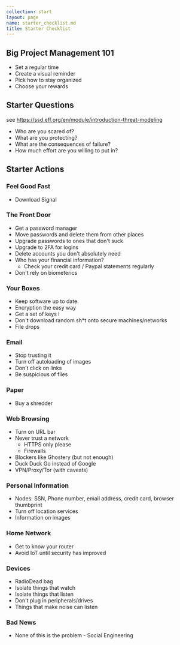 ```yaml
---
collection: start
layout: page
name: starter_checklist.md
title: Starter Checklist
---
```


## Big Project Management 101

* Set a regular time
* Create a visual reminder
* Pick how to stay organized
* Choose your rewards


## Starter Questions

see https://ssd.eff.org/en/module/introduction-threat-modeling

* Who are you scared of?
* What are you protecting?
* What are the consequences of failure?
* How much effort are you willing to put in?

## Starter Actions

### Feel Good Fast
* Download Signal

### The Front Door
* Get a password manager
* Move passwords and delete them from other places
* Upgrade passwords to ones that don't suck
* Upgrade to 2FA for logins
* Delete accounts you don't absolutely need
* Who has your financial information?
  * Check your credit card / Paypal statements regularly
* Don't rely on biometerics

### Your Boxes
* Keep software up to date.
* Encryption the easy way
* Get a set of keys I
* Don't download random sh*t onto secure machines/networks
* File drops

### Email
* Stop trusting it
* Turn off autoloading of images
* Don't click on links
* Be suspicious of files

### Paper
* Buy a shredder

### Web Browsing
* Turn on URL bar
* Never trust a network
  * HTTPS only please
  * Firewalls
* Blockers like Ghostery (but not enough)
* Duck Duck Go instead of Google
* VPN/Proxy/Tor (with caveats)

### Personal Information
* Nodes: SSN, Phone number, email address, credit card, browser thumbprint
* Turn off location services
* Information on images



### Home Network
* Get to know your router
* Avoid IoT until security has improved

### Devices
* RadioDead bag
* Isolate things that watch
* Isolate things that listen
* Don't plug in peripherals/drives
* Things that make noise can listen

### Bad News
* None of this is the problem - Social Engineering
